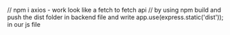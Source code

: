 // npm i axios - work look like a fetch to fetch api
// by using npm build and push the dist folder in backend file and write app.use(express.static('dist')); in our js file